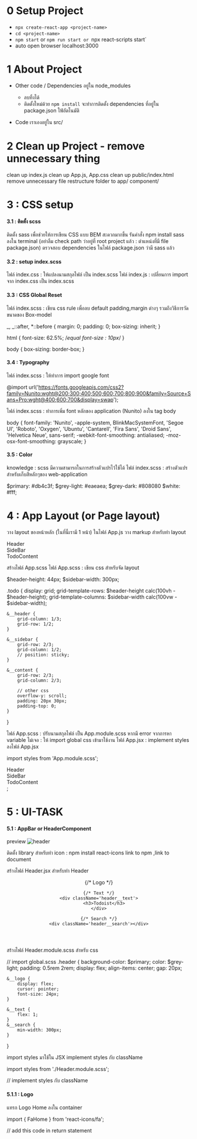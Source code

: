 # 0 Setup Project

- `npx create-react-app <project-name>`
- `cd <project-name>`
- `npm start` or `npm run start or `npx react-scripts start`
- auto open browser localhost:3000

# 1 About Project

- Other code / Dependencies อยู่ใน node_modules

  - ลบทิ้งได้
  - ติดตั้งใหม่ด้วย `npm install` จะทำการติดตั้ง
    dependencies ที่อยู่ใน package.json ใฟ้อัตโนมัติ

- Code เราเองอยู่ใน src/

# 2 Clean up Project - remove unnecessary thing

clean up index.js
clean up App.js, App.css
clean up public/index.html
remove unnecessary file
restructure folder to app/ component/

# 3 : CSS setup

#### 3.1 : ติดตั้ง scss

ติดตั้ง sass เพื่อช่วยให้การเขียน CSS แบบ BEM สะดวกมากขึ้น
รันคำสั่ง npm install sass ลงใน terminal (อย่าลืม check path ว่าอยู่ที่ root project แล้ว : ตำแหน่งที่มี file package.json)
ตรวจสอบ dependencies ในไฟล์ package.json ว่ามี sass แล้ว

#### 3.2 : setup index.scss

ไฟล์ index.css : ให้แปลงนามสกุลไฟล์ เป็น index.scss
ไฟล์ index.js : เปลี่ยนการ import จาก index.css เป็น index.scss

#### 3.3 : CSS Global Reset

ไฟล์ index.scss : เขียน css rule เพื่อลบ default padding,margin ต่างๆ รวมถึงวิธีการวัดขนาดของ Box-model

_,
_::after,
\*::before {
margin: 0;
padding: 0;
box-sizing: inherit;
}

html {
font-size: 62.5%; /_equal font-size : 10px_/
}

body {
box-sizing: border-box;
}

#### 3.4 : Typography

ไฟล์ index.scss : ให้ทำการ import google font

@import url('https://fonts.googleapis.com/css2?family=Nunito:wght@200;300;400;500;600;700;800;900&family=Source+Sans+Pro:wght@400;600;700&display=swap');

ไฟล์ index.scss : ทำการเพิ่ม font หลักของ application (Nunito) ลงใน tag body

body {
font-family: 'Nunito', -apple-system, BlinkMacSystemFont, 'Segoe UI', 'Roboto', 'Oxygen', 'Ubuntu',
'Cantarell', 'Fira Sans', 'Droid Sans', 'Helvetica Neue', sans-serif;
-webkit-font-smoothing: antialiased;
-moz-osx-font-smoothing: grayscale;
}

#### 3.5 : Color

knowledge : scss มีความสามารถในการสร้างตัวแปรไว้ใช้ได้
ไฟล์ index.scss : สร้างตัวแปรสำหรับเก็บสีหลักๆของ web-application

$primary: #db4c3f;
$grey-light: #eaeaea;
$grey-dark: #808080
$white: #fff;

# 4 : App Layout (or Page layout)

วาง layout ของหน้าหลัก (ในที่นี้เรามี 1 หน้า)
ในไฟล์ App.js วาง markup สำหรับทำ layout

   <div className='todo'>
        <div className="todo__header">Header</div>
        <div className="todo__sidebar">SideBar</div>
        <div classNAme="todo_content">TodoContent</div>
    </div>

สร้างไฟล์ App.scss
ไฟล์ App.scss : เขียน css สำหรับจัด layout

$header-height: 44px;
$sidebar-width: 300px;

.todo {
display: grid;
grid-template-rows: $header-height calc(100vh - $header-height);
grid-template-columns: $sidebar-width calc(100vw - $sidebar-width);

    &__header {
        grid-column: 1/3;
        grid-row: 1/2;
    }

    &__sidebar {
        grid-row: 2/3;
        grid-column: 1/2;
        // position: sticky;
    }

    &__content {
        grid-row: 2/3;
        grid-column: 2/3;

        // other css
        overflow-y: scroll;
        padding: 20px 30px;
        padding-top: 0;
    }

}

ไฟล์ App.scss : ปรับนามสกุลไฟล์ เป็น App.module.scss
หากมี error จากการหา variable ไม่เจอ : ให้ import global css เข้ามาใช้งาน
ไฟล์ App.jsx : implement styles ลงไฟล์ App.jsx

import styles from 'App.module.scss';

<div className={styles.todo}>
    <div className={styles.todo__header}>Header</div>
    <div className={styles.todo__sidebar}>SideBar</div>
    <div classNAme={styles.todo__content}>TodoContent</div>
</div>;

# 5 : UI-TASK

#### 5.1 : AppBar or HeaderComponent

preview
![header](./images/header.png)

ติดตั้ง library สำหรับทำ icon : npm install react-icons link to npm ,link to document

สร้างไฟล์ Header.jsx สำหรับทำ Header

<header className='header'>
    {/* Logo */}
    <div className='header__logo'></div>

    {/* Text */}
    <div className='header__text'>
        <h3>Todoist</h3>
    </div>

    {/* Search */}
    <div className='header__search'></div>

</header>

สร้างไฟล์ Header.module.scss สำหรับ css

// import global.scss
.header {
background-color: $primary;
color: $grey-light;
padding: 0.5rem 2rem;
display: flex;
align-items: center;
gap: 20px;

    &__logo {
        display: flex;
        cursor: pointer;
        font-size: 24px;
    }

    &__text {
        flex: 1;
    }
    &__search {
        min-width: 300px;
    }

}

import styles มาใช้ใน JSX
implement styles กับ className

import styles from './Header.module.scss';

// implement styles กับ className

#### 5.1.1 : Logo

แทรก Logo Home ลงใน container

import { FaHome } from 'react-icons/fa';

// add this code in return statement

<div className='header__logo'>
    <FaHome />
</div>
